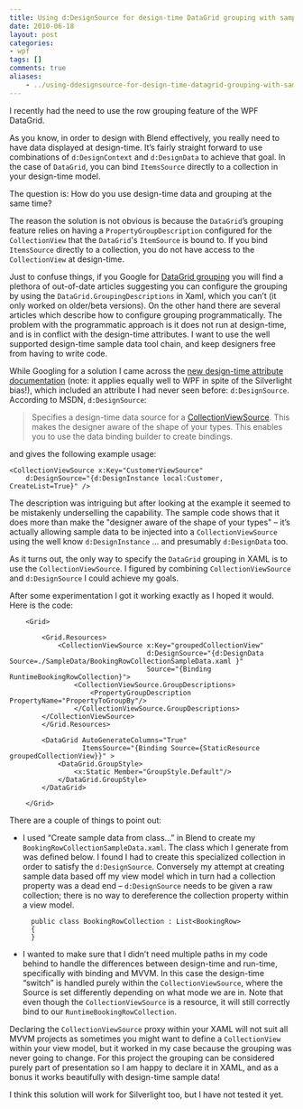 ```yaml
---
title: Using d:DesignSource for design-time DataGrid grouping with sample data
date: 2010-06-18
layout: post
categories:
- wpf
tags: []
comments: true
aliases:
    - ../using-ddesignsource-for-design-time-datagrid-grouping-with-sample-data/
---
```



I recently had the need to use the row grouping feature of the WPF DataGrid. 
  
As you know, in order to design with Blend effectively, you really need to have data displayed at design-time. It’s fairly straight forward to use combinations of `d:DesignContext` and `d:DesignData` to achieve that goal. In the case of `DataGrid`, you can bind `ItemsSource` directly to a collection in your design-time model.
  
The question is: How do you use design-time data and grouping at the same time?
  
The reason the solution is not obvious is because the `DataGrid`’s grouping feature relies on having a `PropertyGroupDescription` configured for the `CollectionView` that the `DataGrid`'s `ItemSource` is bound to. If you bind `ItemsSource` directly to a collection, you do not have access to the `CollectionView` at design-time.
  
Just to confuse things, if you Google for [DataGrid grouping](http://www.google.com/search?q=datagrid+grouping) you will find a plethora of out-of-date articles suggesting you can configure the grouping by using the `DataGrid.GroupingDescriptions` in Xaml, which you can’t (it only worked on older/beta versions). On the other hand there are several articles which describe how to configure grouping programmatically. The problem with the programmatic approach is it does not run at design-time, and is in conflict with the design-time attributes. I want to use the well supported design-time sample data tool chain, and keep designers free from having to write code.
  
While Googling for a solution I came across the [new design-time attribute documentation](http://msdn.microsoft.com/en-us/library/ff602277(VS.95).aspx) (note: it applies equally well to WPF in spite of the Silverlight bias!), which included an attribute I had never seen before: `d:DesignSource`. According to MSDN, `d:DesignSource`:

> Specifies a design-time data source for a [CollectionViewSource](http://msdn.microsoft.com/en-us/library/system.windows.data.collectionviewsource(v=VS.95).aspx). This makes the designer aware of the shape of your types. This enables you to use the data binding builder to create bindings. 

and gives the following example usage:

    <CollectionViewSource x:Key="CustomerViewSource"
        d:DesignSource="{d:DesignInstance local:Customer, CreateList=True}" />

The description was intriguing but after looking at the example it seemed to be mistakenly underselling the capability. The sample code shows that it does more than make the "designer aware of the shape of your types" – it’s actually allowing sample data to be injected into a `CollectionViewSource` using the well know `d:DesignInstance` … and presumably `d:DesignData` too.

As it turns out, the only way to specify the `DataGrid` grouping in XAML is to use the `CollectionViewSource`. I figured by combining `CollectionViewSource` and `d:DesignSource` I could achieve my goals.

After some experimentation I got it working exactly as I hoped it would. Here is the code:

        <Grid>
    
            <Grid.Resources>
                <CollectionViewSource x:Key="groupedCollectionView"
                                      d:DesignSource="{d:DesignData Source=./SampleData/BookingRowCollectionSampleData.xaml }" 
                                      Source="{Binding RuntimeBookingRowCollection}">
                    <CollectionViewSource.GroupDescriptions>
                        <PropertyGroupDescription PropertyName="PropertyToGroupBy"/>
                    </CollectionViewSource.GroupDescriptions>
            </CollectionViewSource>
            </Grid.Resources>
    
            <DataGrid AutoGenerateColumns="True"
                      ItemsSource="{Binding Source={StaticResource groupedCollectionView}}" >
                <DataGrid.GroupStyle>
                    <x:Static Member="GroupStyle.Default"/>
                </DataGrid.GroupStyle>
            </DataGrid>
    
        </Grid>

There are a couple of things to point out:
  
* I used “Create sample data from class…” in Blend to create my `BookingRowCollectionSampleData.xaml`. The class which I generate from was defined below. I found I had to create this specialized collection in order to satisfy the `d:DesignSource`. Conversely my attempt at creating sample data based off my view model which in turn had a collection property was a dead end – `d:DesignSource` needs to be given a raw collection; there is no way to dereference the collection property within a view model. 
    
        public class BookingRowCollection : List<BookingRow>
        {
        }
  
* I wanted to make sure that I didn’t need multiple paths in my code behind to handle the differences between design-time and run-time, specifically with binding and MVVM. In this case the design-time “switch” is handled purely within the `CollectionViewSource`, where the Source is set differently depending on what mode we are in. Note that even though the `CollectionViewSource` is a resource, it will still correctly bind to our `RuntimeBookingRowCollection`. 

Declaring the `CollectionViewSource` proxy within your XAML will not suit all MVVM projects as sometimes you might want to define a `CollectionView` within your view model, but it worked in my case because the grouping was never going to change. For this project the grouping can be considered purely part of presentation so I am happy to declare it in XAML, and as a bonus it works beautifully with design-time sample data!

I think this solution will work for Silverlight too, but I have not tested it yet.